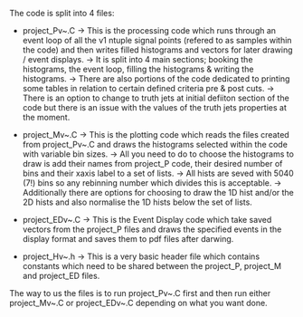 
The code is split into 4 files:
  - project_Pv~.C
        -> This is the processing code which runs through an event loop of all the v1 ntuple signal points (refered to as samples within the code) and then writes filled                  histograms and vectors for later drawing / event displays.
        -> It is split into 4 main sections; booking the histograms, the event loop, filling the histograms & writing the histograms.
        -> There are also portions of the code dedicated to printing some tables in relation to certain defined criteria pre & post cuts.
        -> There is an option to change to truth jets at initial defiiton section of the code but there is an issue with the values of the truth 
           jets properties at the moment.
        
  - project_Mv~.C
        -> This is the plotting code which reads the files created from project_Pv~.C and draws the histograms selected within the code with variable bin sizes.
        -> All you need to do to choose the histograms to draw is add their names from project_P code, their desired number of bins and their xaxis label to a set of lists.
        -> All hists are seved with 5040 (7!) bins so any rebinning number which divides this is acceptable. 
        -> Additionally there are options for choosing to draw the 1D hist and/or the 2D hists and also normalise the 1D hists below the set of lists. 
        
  - project_EDv~.C
         -> This is the Event Display code which take saved vectors from the project_P files and draws the specified events in the display format and saves them to pdf files               after darwing.
  
  - project_Hv~.h
         -> This is a very basic header file which contains constants which need to be shared between the project_P, project_M and project_ED files.
         
The way to us the files is to run project_Pv~.C first and then run either project_Mv~.C or project_EDv~.C depending on what you want done.
